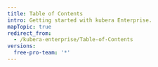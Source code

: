 ```yaml
---
title: Table of Contents
intro: Getting started with kubera Enterprise.
mapTopic: true
redirect_from:
  - /kubera-enterprise/Table-of-Contents
versions:
  free-pro-team: '*'
---
```



